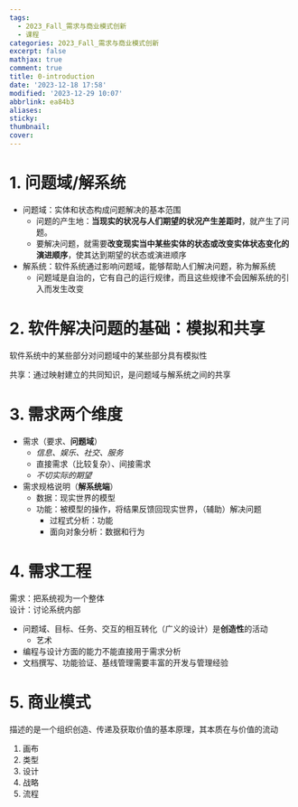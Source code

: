 ```yaml
---
tags:
  - 2023_Fall_需求与商业模式创新
  - 课程
categories: 2023_Fall_需求与商业模式创新
excerpt: false
mathjax: true
comment: true
title: 0-introduction
date: '2023-12-18 17:58'
modified: '2023-12-29 10:07'
abbrlink: ea84b3
aliases:
sticky:
thumbnail:
cover:
---
```


# 1. 问题域/解系统

- 问题域：实体和状态构成问题解决的基本范围  
	- 问题的产生地：**当现实的状况与人们期望的状况产生差距时**，就产生了问题。
	- 要解决问题，就需要**改变现实当中某些实体的状态或改变实体状态变化的演进顺序**，使其达到期望的状态或演进顺序
- 解系统：软件系统通过影响问题域，能够帮助人们解决问题，称为解系统
	- 问题域是自治的，它有自己的运行规律，而且这些规律不会因解系统的引入而发生改变

# 2. 软件解决问题的基础：模拟和共享

软件系统中的某些部分对问题域中的某些部分具有模拟性

共享：通过映射建立的共同知识，是问题域与解系统之间的共享

# 3. 需求两个维度

- 需求（要求、**问题域**）
	- _信息、娱乐、社交、服务_
	- 直接需求（比较复杂）、间接需求
	- _不切实际的期望_
- 需求规格说明（**解系统端**）
	- 数据：现实世界的模型
	- 功能：被模型的操作，将结果反馈回现实世界，（辅助）解决问题
		- 过程式分析：功能
		- 面向对象分析：数据和行为

# 4. 需求工程

需求：把系统视为一个整体  
设计：讨论系统内部

- 问题域、目标、任务、交互的相互转化（广义的设计）是**创造性**的活动
	- 艺术
- 编程与设计方面的能力不能直接用于需求分析 
- 文档撰写、功能验证、基线管理需要丰富的开发与管理经验

# 5. 商业模式

描述的是一个组织创造、传递及获取价值的基本原理，其本质在与价值的流动

1. 画布
2. 类型
3. 设计
4. 战略
5. 流程
